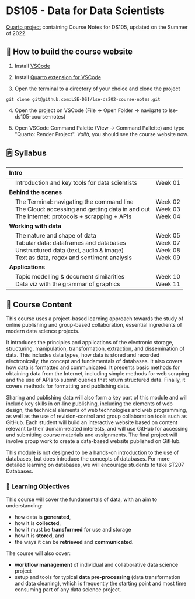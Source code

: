 # DS105 - Data for Data Scientists

[Quarto project](https://quarto.org/docs/projects/quarto-projects.html) containing Course Notes for DS105, updated on the Summer of 2022.

## 🔧 How to build the course website

1. Install [VSCode](https://code.visualstudio.com/download)

2. Install [Quarto extension for VSCode](https://marketplace.visualstudio.com/items?itemName=quarto.quarto)

3. Open the terminal to a directory of your choice and clone the project
```console
git clone git@github.com:LSE-DSI/lse-ds202-course-notes.git
```

4. Open the project on VSCode (File -> Open Folder -> navigate to lse-ds105-course-notes)

5. Open VSCode Command Palette (View -> Command Pallette) and type "Quarto: Render Project". _Voilà_, you should see the course website now.

## 🗒️ Syllabus

| **Intro**                                                |                  |
|:----------------------------------------------------------|------------------|
| &nbsp;&nbsp;&nbsp;&nbsp;Introduction and key tools for data scientists                | Week 01 |
| **Behind the scenes**                                  |                  |
| &nbsp;&nbsp;&nbsp;&nbsp;The Terminal: navigating the command line<br/> &nbsp;&nbsp;&nbsp;&nbsp;The Cloud: accessing and getting data in and out<br/> &nbsp;&nbsp;&nbsp;&nbsp;The Internet: protocols + scrapping + APIs| Week 02 <br/> Week 03 <br/> Week 04|
| **Working with data**                                |                  |
| &nbsp;&nbsp;&nbsp;&nbsp;The nature and shape of data<br/>&nbsp;&nbsp;&nbsp;&nbsp;Tabular data: dataframes and databases<br/>&nbsp;&nbsp;&nbsp;&nbsp;Unstructured data (text, audio & image)<br/>&nbsp;&nbsp;&nbsp;&nbsp;Text as data, regex and sentiment analysis| Week 05 <br/> Week 07 <br/> Week 08<br/> Week 09|
| **Applications**                                         |                  |
| &nbsp;&nbsp;&nbsp;&nbsp;Topic modelling & document similarities<br/>&nbsp;&nbsp;&nbsp;&nbsp;Data viz with the grammar of graphics| Week 10 <br/> Week 11 |

## 📑 Course Content

This course uses a project-based learning approach towards the study of online publishing and group-based collaboration, essential ingredients of modern data science projects.

It introduces the principles and applications of the electronic storage, structuring, manipulation, transformation, extraction, and dissemination of data. This includes data types, how data is stored and recorded electronically, the concept and fundamentals of databases. It also covers how data is formatted and communicated. It presents basic methods for obtaining data from the Internet, including simple methods for web scraping and the use of APIs to submit queries that return structured data. Finally, it covers methods for formatting and publishing data.

Sharing and publishing data will also form a key part of this module and will include key skills in on-line publishing, including the elements of web design, the technical elements of web technologies and web programming, as well as the use of revision-control and group collaboration tools such as GitHub. Each student will build an interactive website based on content relevant to their domain-related interests, and will use GitHub for accessing and submitting course materials and assignments. The final project will involve group work to create a data-based website published on GitHub.

This module is not designed to be a hands-on introduction to the use of databases, but does introduce the concepts of databases. For more detailed learning on databases, we will encourage students to take ST207 Databases.

### 📝 Learning Objectives

This course will cover the fundamentals of data, with an aim to understanding:

- how data is **generated**, 
- how it is **collected**, 
- how it must be **transformed** for use and storage
- how it is **stored**, and 
- the ways it can be **retrieved** and **communicated**. 

The course will also cover:

- **workflow management** of individual and collaborative data science project 
- setup and tools for typical **data pre-processing** (data transformation and data cleaning), which is frequently the starting point and most time consuming part of any data science project. 

